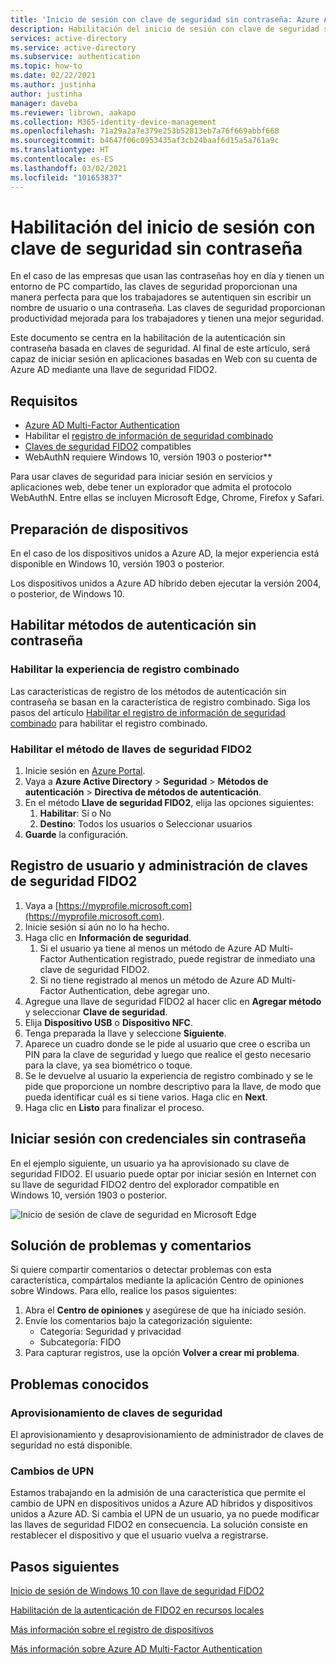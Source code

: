 ```yaml
---
title: 'Inicio de sesión con clave de seguridad sin contraseña: Azure Active Directory'
description: Habilitación del inicio de sesión con clave de seguridad sin contraseña para Azure AD mediante claves de seguridad FIDO2
services: active-directory
ms.service: active-directory
ms.subservice: authentication
ms.topic: how-to
ms.date: 02/22/2021
ms.author: justinha
author: justinha
manager: daveba
ms.reviewer: librown, aakapo
ms.collection: M365-identity-device-management
ms.openlocfilehash: 71a29a2a7e379e253b52813eb7a76f669abbf668
ms.sourcegitcommit: b4647f06c0953435af3cb24baaf6d15a5a761a9c
ms.translationtype: HT
ms.contentlocale: es-ES
ms.lasthandoff: 03/02/2021
ms.locfileid: "101653837"
---
```

# <a name="enable-passwordless-security-key-sign-in"></a>Habilitación del inicio de sesión con clave de seguridad sin contraseña 

En el caso de las empresas que usan las contraseñas hoy en día y tienen un entorno de PC compartido, las claves de seguridad proporcionan una manera perfecta para que los trabajadores se autentiquen sin escribir un nombre de usuario o una contraseña. Las claves de seguridad proporcionan productividad mejorada para los trabajadores y tienen una mejor seguridad.

Este documento se centra en la habilitación de la autenticación sin contraseña basada en claves de seguridad. Al final de este artículo, será capaz de iniciar sesión en aplicaciones basadas en Web con su cuenta de Azure AD mediante una llave de seguridad FIDO2.

## <a name="requirements"></a>Requisitos

- [Azure AD Multi-Factor Authentication](howto-mfa-getstarted.md)
- Habilitar el [registro de información de seguridad combinado](concept-registration-mfa-sspr-combined.md)
- [Claves de seguridad FIDO2](concept-authentication-passwordless.md#fido2-security-keys) compatibles
- WebAuthN requiere Windows 10, versión 1903 o posterior**

Para usar claves de seguridad para iniciar sesión en servicios y aplicaciones web, debe tener un explorador que admita el protocolo WebAuthN. Entre ellas se incluyen Microsoft Edge, Chrome, Firefox y Safari.

## <a name="prepare-devices"></a>Preparación de dispositivos

En el caso de los dispositivos unidos a Azure AD, la mejor experiencia está disponible en Windows 10, versión 1903 o posterior.

Los dispositivos unidos a Azure AD híbrido deben ejecutar la versión 2004, o posterior, de Windows 10.

## <a name="enable-passwordless-authentication-method"></a>Habilitar métodos de autenticación sin contraseña

### <a name="enable-the-combined-registration-experience"></a>Habilitar la experiencia de registro combinado

Las características de registro de los métodos de autenticación sin contraseña se basan en la característica de registro combinado. Siga los pasos del artículo [Habilitar el registro de información de seguridad combinado](howto-registration-mfa-sspr-combined.md) para habilitar el registro combinado.

### <a name="enable-fido2-security-key-method"></a>Habilitar el método de llaves de seguridad FIDO2

1. Inicie sesión en [Azure Portal](https://portal.azure.com).
1. Vaya a **Azure Active Directory** > **Seguridad** > **Métodos de autenticación** > **Directiva de métodos de autenticación**.
1. En el método **Llave de seguridad FIDO2**, elija las opciones siguientes:
   1. **Habilitar**: Sí o No
   1. **Destino**: Todos los usuarios o Seleccionar usuarios
1. **Guarde** la configuración.

## <a name="user-registration-and-management-of-fido2-security-keys"></a>Registro de usuario y administración de claves de seguridad FIDO2

1. Vaya a [https://myprofile.microsoft.com](https://myprofile.microsoft.com).
1. Inicie sesión si aún no lo ha hecho.
1. Haga clic en **Información de seguridad**.
   1. Si el usuario ya tiene al menos un método de Azure AD Multi-Factor Authentication registrado, puede registrar de inmediato una clave de seguridad FIDO2.
   1. Si no tiene registrado al menos un método de Azure AD Multi-Factor Authentication, debe agregar uno.
1. Agregue una llave de seguridad FIDO2 al hacer clic en **Agregar método** y seleccionar **Clave de seguridad**.
1. Elija **Dispositivo USB** o **Dispositivo NFC**.
1. Tenga preparada la llave y seleccione **Siguiente**.
1. Aparece un cuadro donde se le pide al usuario que cree o escriba un PIN para la clave de seguridad y luego que realice el gesto necesario para la clave, ya sea biométrico o toque.
1. Se le devuelve al usuario la experiencia de registro combinado y se le pide que proporcione un nombre descriptivo para la llave, de modo que pueda identificar cuál es si tiene varios. Haga clic en **Next**.
1. Haga clic en **Listo** para finalizar el proceso.

## <a name="sign-in-with-passwordless-credential"></a>Iniciar sesión con credenciales sin contraseña

En el ejemplo siguiente, un usuario ya ha aprovisionado su clave de seguridad FIDO2. El usuario puede optar por iniciar sesión en Internet con su llave de seguridad FIDO2 dentro del explorador compatible en Windows 10, versión 1903 o posterior.

![Inicio de sesión de clave de seguridad en Microsoft Edge](./media/howto-authentication-passwordless-security-key/fido2-windows-10-1903-edge-sign-in.png)

## <a name="troubleshooting-and-feedback"></a>Solución de problemas y comentarios

Si quiere compartir comentarios o detectar problemas con esta característica, compártalos mediante la aplicación Centro de opiniones sobre Windows. Para ello, realice los pasos siguientes:

1. Abra el **Centro de opiniones** y asegúrese de que ha iniciado sesión.
1. Envíe los comentarios bajo la categorización siguiente:
   - Categoría: Seguridad y privacidad
   - Subcategoría: FIDO
1. Para capturar registros, use la opción **Volver a crear mi problema**.

## <a name="known-issues"></a>Problemas conocidos

### <a name="security-key-provisioning"></a>Aprovisionamiento de claves de seguridad

El aprovisionamiento y desaprovisionamiento de administrador de claves de seguridad no está disponible.

### <a name="upn-changes"></a>Cambios de UPN

Estamos trabajando en la admisión de una característica que permite el cambio de UPN en dispositivos unidos a Azure AD híbridos y dispositivos unidos a Azure AD. Si cambia el UPN de un usuario, ya no puede modificar las llaves de seguridad FIDO2 en consecuencia. La solución consiste en restablecer el dispositivo y que el usuario vuelva a registrarse.

## <a name="next-steps"></a>Pasos siguientes

[Inicio de sesión de Windows 10 con llave de seguridad FIDO2](howto-authentication-passwordless-security-key-windows.md)

[Habilitación de la autenticación de FIDO2 en recursos locales](howto-authentication-passwordless-security-key-on-premises.md)

[Más información sobre el registro de dispositivos](../devices/overview.md)

[Más información sobre Azure AD Multi-Factor Authentication](../authentication/howto-mfa-getstarted.md)
